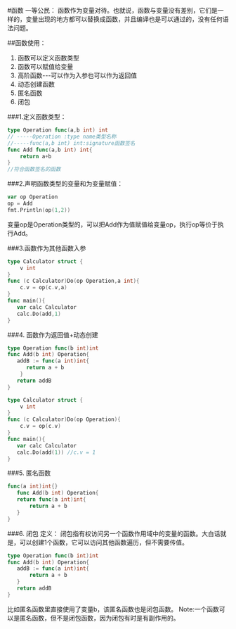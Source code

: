 #函数
一等公民：
函数作为变量对待。也就说，函数与变量没有差别，它们是一样的，变量出现的地方都可以替换成函数，并且编译也是可以通过的，没有任何语法问题。

##函数使用：
1. 函数可以定义函数类型
2. 函数可以赋值给变量
3. 高阶函数---可以作为入参也可以作为返回值
4. 动态创建函数
5. 匿名函数
6. 闭包

###1.定义函数类型：
```go
type Operation func(a,b int) int
// -----Operation :type name类型名称
//-----func(a,b int) int:signature函数签名
func Add func(a,b int) int{
    return a+b
}
//符合函数签名的函数
```

###2.声明函数类型的变量和为变量赋值：
```go
var op Operation
op = Add
fmt.Println(op(1,2))
```
变量op是Operation类型的，可以把Add作为值赋值给变量op，执行op等价于执行Add。

###3.函数作为其他函数入参
```go
type Calculator struct {
    v int
}
func (c Calculator)Do(op Operation,a int){
    c.v = op(c.v,a)
}
func main(){
   var calc Calculator
   calc.Do(add,1)
}
```


###4. 函数作为返回值+动态创建
```go
type Operation func(b int)int
func Add(b int) Operation{
   addB := func(a int)int{
      return a + b
    }
   return addB
}

type Calculator struct {
    v int
}
func (c Calculator)Do(op Operation){
    c.v = op(c.v)
}
func main(){
   var calc Calculator
   calc.Do(add(1)) //c.v = 1
}
```


###5. 匿名函数
```go
func(a int)int{}
   func Add(b int) Operation{
   return func(a int)int{
       return a + b
   }
}
```


###6. 闭包
   定义：
   闭包指有权访问另一个函数作用域中的变量的函数。大白话就是，可以创建1个函数，它可以访问其他函数遍历，但不需要传值。
```go
type Operation func(b int)int
func Add(b int) Operation{
   addB := func(a int)int{
       return a + b
   }
   return addB
}
```

比如匿名函数里直接使用了变量b，该匿名函数也是闭包函数。
Note:一个函数可以是匿名函数，但不是闭包函数，因为闭包有时是有副作用的。
